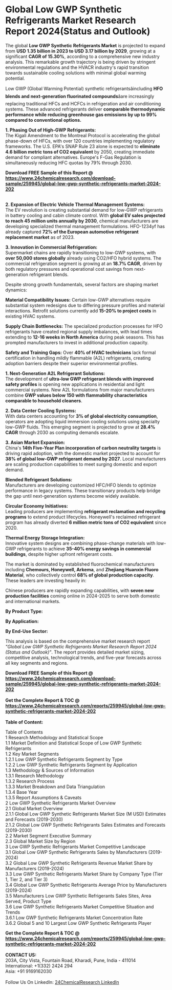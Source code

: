 <h1>Global Low GWP Synthetic Refrigerants Market Research Report 2024(Status and Outlook)</h1><p>The global <strong>Low GWP Synthetic Refrigerants Market</strong> is projected to expand from <strong>USD 1.35 billion in 2023 to USD 3.17 billion by 2029</strong>, growing at a significant <strong>CAGR of 15.30%</strong>, according to a comprehensive new industry analysis. This remarkable growth trajectory is being driven by stringent environmental regulations and the HVACR industry's rapid transition towards sustainable cooling solutions with minimal global warming potential.</p><p>Low GWP (Global Warming Potential) synthetic refrigerantsâincluding <strong>HFO blends and next-generation fluorinated compounds</strong>âare increasingly replacing traditional HFCs and HCFCs in refrigeration and air conditioning systems. These advanced refrigerants deliver <strong>comparable thermodynamic performance while reducing greenhouse gas emissions by up to 99% compared to conventional options.</strong></p><p><strong>1. Phasing Out of High-GWP Refrigerants:</strong><br>
The Kigali Amendment to the Montreal Protocol is accelerating the global phase-down of HFCs, with over 120 countries implementing regulatory frameworks. The U.S. EPA's SNAP Rule 23 alone is expected to <strong>eliminate 4.6 billion metric tons of CO2 equivalent</strong> by 2050, creating immediate demand for compliant alternatives. Europe's F-Gas Regulation is simultaneously reducing HFC quotas by 79% through 2030.</p><div><b>Download FREE Sample of this Report @ 
            <a href="https://www.24chemicalresearch.com/download-sample/259945/global-low-gwp-synthetic-refrigerants-market-2024-202">
            https://www.24chemicalresearch.com/download-sample/259945/global-low-gwp-synthetic-refrigerants-market-2024-202</a></b></div><br><p><strong>2. Expansion of Electric Vehicle Thermal Management Systems:</strong><br>
The EV revolution is creating substantial demand for low-GWP refrigerants in battery cooling and cabin climate control. With <strong>global EV sales projected to reach 45 million units annually by 2030</strong>, chemical manufacturers are developing specialized thermal management formulations. HFO-1234yf has already captured <strong>72% of the European automotive refrigerant replacement market</strong> as of 2023.</p><p><strong>3. Innovation in Commercial Refrigeration:</strong><br>
Supermarket chains are rapidly transitioning to low-GWP systems, with <strong>over 50,000 stores globally</strong> already using CO2/HFO hybrid systems. The commercial refrigeration segment is growing at an <strong>18.7% CAGR</strong>, driven by both regulatory pressures and operational cost savings from next-generation refrigerant blends.</p><p>Despite strong growth fundamentals, several factors are shaping market dynamics:</p><p><strong>Material Compatibility Issues:</strong> Certain low-GWP alternatives require substantial system redesigns due to differing pressure profiles and material interactions. Retrofit solutions currently add <strong>15-20% to project costs</strong> in existing HVAC systems.</p><p><strong>Supply Chain Bottlenecks:</strong> The specialized production processes for HFO refrigerants have created regional supply imbalances, with lead times extending to <strong>12-16 weeks in North America</strong> during peak seasons. This has prompted manufacturers to invest in additional production capacity.</p><p><strong>Safety and Training Gaps:</strong> Over <strong>40% of HVAC technicians</strong> lack formal certification in handling mildly flammable (A2L) refrigerants, creating adoption barriers despite their superior environmental profiles.</p><p><strong>1. Next-Generation A2L Refrigerant Solutions:</strong><br>
The development of <strong>ultra-low GWP refrigerant blends with improved safety profiles</strong> is opening new applications in residential and light commercial systems. New A2L formulations from major manufacturers combine <strong>GWP values below 150 with flammability characteristics comparable to household cleaners</strong>.</p><p><strong>2. Data Center Cooling Systems:</strong><br>
With data centers accounting for <strong>3% of global electricity consumption</strong>, operators are adopting liquid immersion cooling solutions using specialty low-GWP fluids. This emerging segment is projected to grow at <strong>28.4% CAGR</strong> through 2030 as computing demands escalate.</p><p><strong>3. Asian Market Expansion:</strong><br>
China's <strong>14th Five-Year Plan incorporation of carbon neutrality targets</strong> is driving rapid adoption, with the domestic market projected to account for <strong>38% of global low-GWP refrigerant demand by 2027</strong>. Local manufacturers are scaling production capabilities to meet surging domestic and export demand.</p><p><strong>Blended Refrigerant Solutions:</strong><br>
    Manufacturers are developing customized HFC/HFO blends to optimize performance in legacy systems. These transitionary products help bridge the gap until next-generation systems become widely available.</p><p><strong>Circular Economy Initiatives:</strong><br>
    Leading producers are implementing <strong>refrigerant reclamation and recycling programs</strong> to extend product lifecycles. Honeywell's reclaimed refrigerant program has already diverted <strong>6 million metric tons of CO2 equivalent</strong> since 2020.</p><p><strong>Thermal Energy Storage Integration:</strong><br>
    Innovative system designs are combining phase-change materials with low-GWP refrigerants to achieve <strong>35-40% energy savings in commercial buildings</strong>, despite higher upfront refrigerant costs.</p><p>The market is dominated by established fluorochemical manufacturers including <strong>Chemours, Honeywell, Arkema</strong>, and <strong>Zhejiang Huanxin Fluoro Material</strong>, who collectively control <strong>68% of global production capacity</strong>. These leaders are investing heavily in:</p><p>Chinese producers are rapidly expanding capabilities, with <strong>seven new production facilities</strong> coming online in 2024-2025 to serve both domestic and international markets.</p><p><strong>By Product Type:</strong></p><p><strong>By Application:</strong></p><p><strong>By End-Use Sector:</strong></p><p>This analysis is based on the comprehensive market research report <em>"Global Low GWP Synthetic Refrigerants Market Research Report 2024 (Status and Outlook)"</em>. The report provides detailed market sizing, competitive analysis, technological trends, and five-year forecasts across all key segments and regions.</p><div><b>Download FREE Sample of this Report @ 
            <a href="https://www.24chemicalresearch.com/download-sample/259945/global-low-gwp-synthetic-refrigerants-market-2024-202">
            https://www.24chemicalresearch.com/download-sample/259945/global-low-gwp-synthetic-refrigerants-market-2024-202</a></b></div><br><div><b>Get the Complete Report & TOC @ 
            <a href="https://www.24chemicalresearch.com/reports/259945/global-low-gwp-synthetic-refrigerants-market-2024-202">
            https://www.24chemicalresearch.com/reports/259945/global-low-gwp-synthetic-refrigerants-market-2024-202</a></b></div><br>
            <b>Table of Content:</b><p>Table of Contents<br />
1 Research Methodology and Statistical Scope<br />
1.1 Market Definition and Statistical Scope of Low GWP Synthetic Refrigerants<br />
1.2 Key Market Segments<br />
1.2.1 Low GWP Synthetic Refrigerants Segment by Type<br />
1.2.2 Low GWP Synthetic Refrigerants Segment by Application<br />
1.3 Methodology & Sources of Information<br />
1.3.1 Research Methodology<br />
1.3.2 Research Process<br />
1.3.3 Market Breakdown and Data Triangulation<br />
1.3.4 Base Year<br />
1.3.5 Report Assumptions & Caveats<br />
2 Low GWP Synthetic Refrigerants Market Overview<br />
2.1 Global Market Overview<br />
2.1.1 Global Low GWP Synthetic Refrigerants Market Size (M USD) Estimates and Forecasts (2019-2030)<br />
2.1.2 Global Low GWP Synthetic Refrigerants Sales Estimates and Forecasts (2019-2030)<br />
2.2 Market Segment Executive Summary<br />
2.3 Global Market Size by Region<br />
3 Low GWP Synthetic Refrigerants Market Competitive Landscape<br />
3.1 Global Low GWP Synthetic Refrigerants Sales by Manufacturers (2019-2024)<br />
3.2 Global Low GWP Synthetic Refrigerants Revenue Market Share by Manufacturers (2019-2024)<br />
3.3 Low GWP Synthetic Refrigerants Market Share by Company Type (Tier 1, Tier 2, and Tier 3)<br />
3.4 Global Low GWP Synthetic Refrigerants Average Price by Manufacturers (2019-2024)<br />
3.5 Manufacturers Low GWP Synthetic Refrigerants Sales Sites, Area Served, Product Type<br />
3.6 Low GWP Synthetic Refrigerants Market Competitive Situation and Trends<br />
3.6.1 Low GWP Synthetic Refrigerants Market Concentration Rate<br />
3.6.2 Global 5 and 10 Largest Low GWP Synthetic Refrigerants Player</p><div><b>Get the Complete Report & TOC @ 
            <a href="https://www.24chemicalresearch.com/reports/259945/global-low-gwp-synthetic-refrigerants-market-2024-202">
            https://www.24chemicalresearch.com/reports/259945/global-low-gwp-synthetic-refrigerants-market-2024-202</a></b></div><br><b>CONTACT US:</b><br>
            203A, City Vista, Fountain Road, Kharadi, Pune, India - 411014<br>
            International: +1(332) 2424 294<br>
            Asia: +91 9169162030 <br><br>
            Follow Us On LinkedIn: <a href="https://www.linkedin.com/company/24chemicalresearch/">24ChemicalResearch LinkedIn</a>